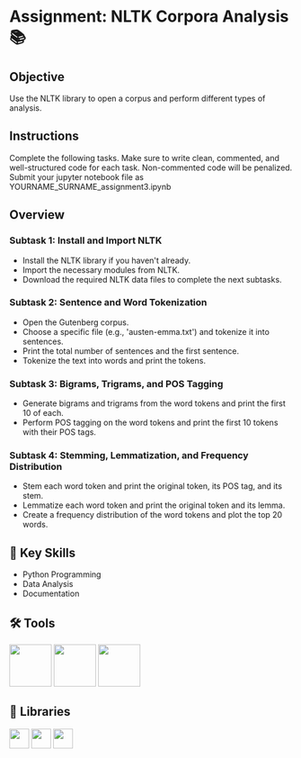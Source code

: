 # Assignment: NLTK Corpora Analysis 📚

## Objective

Use the NLTK library to open a corpus and perform different types of analysis.

## Instructions

Complete the following tasks. Make sure to write clean, commented, and well-structured code for each task. Non-commented code will be penalized. Submit your jupyter notebook file as YOURNAME_SURNAME_assignment3.ipynb

## Overview
### Subtask 1: Install and Import NLTK
- Install the NLTK library if you haven't already.
- Import the necessary modules from NLTK.
- Download the required NLTK data files to complete the next subtasks.

### Subtask 2: Sentence and Word Tokenization
- Open the Gutenberg corpus.
- Choose a specific file (e.g., 'austen-emma.txt') and tokenize it into sentences.
- Print the total number of sentences and the first sentence.
- Tokenize the text into words and print the tokens.

### Subtask 3: Bigrams, Trigrams, and POS Tagging
- Generate bigrams and trigrams from the word tokens and print the first 10 of each.
- Perform POS tagging on the word tokens and print the first 10 tokens with their POS tags.

### Subtask 4: Stemming, Lemmatization, and Frequency Distribution
- Stem each word token and print the original token, its POS tag, and its stem.
- Lemmatize each word token and print the original token and its lemma.
- Create a frequency distribution of the word tokens and plot the top 20 words.



## 🔑 Key Skills

- Python Programming
- Data Analysis
- Documentation

  
## 🛠️ Tools

  <img src="https://user-images.githubusercontent.com/84391594/152705364-f16bb223-41aa-4510-8113-51171dfe9953.png"
  height="75">
  <img src="https://user-images.githubusercontent.com/84391594/152705271-083f8784-b3c9-4065-9733-ea3fa8ad5a7a.png" height="75">
  <img src="https://user-images.githubusercontent.com/84391594/152705273-adffe1bf-b509-44d0-b3ac-671cce5071df.svg" height="75">


## 📖 Libraries
<p align="left">
  <img  src="https://user-images.githubusercontent.com/84391594/152706127-ce41990f-2588-472a-b5df-6b403a5947e6.png" height="35">
  <img  src="https://user-images.githubusercontent.com/84391594/152706130-5577011e-ecb3-47aa-af73-f6bd1bda05bc.png" height="35">
  <img  src="https://user-images.githubusercontent.com/84391594/152706132-5939da7e-7d1e-43b8-9c46-2d3fe5198dda.png" height="35">
</p>




